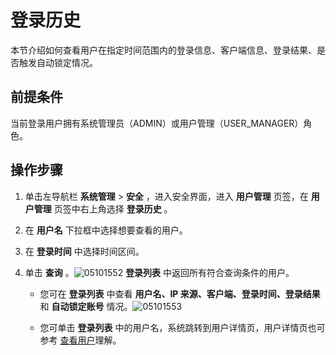 登录历史 
=========================

本节介绍如何查看用户在指定时间范围内的登录信息、客户端信息、登录结果、是否触发自动锁定情况。

前提条件 
-------------------------

当前登录用户拥有系统管理员（ADMIN）或用户管理（USER_MANAGER）角色。

**操作步骤** 
-----------------------------

1. 单击左导航栏 **系统管理** \> **安全** ，进入安全界面，进入 **用户管理** 页签，在 **用户管理** 页签中右上角选择 **登录历史** 。

   

2. 在 **用户名** 下拉框中选择想要查看的用户。

   

3. 在 **登录时间** 中选择时间区间。

   

4. 单击 **查询** 。![05101552](https://help-static-aliyun-doc.aliyuncs.com/assets/img/zh-CN/6703270261/p272224.png) **登录列表** 中返回所有符合查询条件的用户。

   * 您可在 **登录列表** 中查看 **用户名、IP 来源、客户端、登录时间、登录结果** 和 **自动锁定账号** 情况。![05101553](https://help-static-aliyun-doc.aliyuncs.com/assets/img/zh-CN/6703270261/p272226.png)

     
   
   * 您可单击 **登录列表** 中的用户名，系统跳转到用户详情页，用户详情页也可参考 [查看用户](/zh-CN/3.ob-cloud-platform/11.using-system-management/6.view-users.md)理解。

     
   

   



